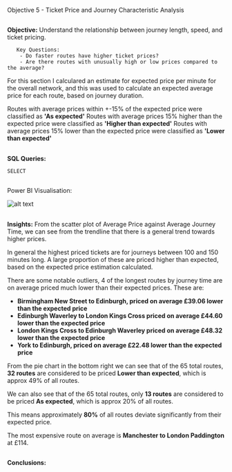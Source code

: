 Objective 5 - Ticket Price and Journey Characteristic Analysis
##
**Objective:** Understand the relationship between journey length, speed, and ticket pricing.

       Key Questions:
        - Do faster routes have higher ticket prices?
        - Are there routes with unusually high or low prices compared to the average?
For this section I calculared an estimate for expected price per minute for the overall network, and this was used to calculate an expected average price for each route, based on journey duration.

Routes with average prices within +-15% of the expected price were classified as **'As expected'**
Routes with average prices 15% higher than the expected price were classified as **'Higher than expected'**
Routes with average prices 15% lower than the expected price were classified as **'Lower than expected'**
##
**SQL Queries:** 

```
SELECT

```
##
Power BI Visualisation:

![alt text](https://github.com/tomredfern24/UK-Rail-Ticket-Sales-Analysis-SQL-PowerBI/blob/main/Visualisations/5.%20Ticket%20Price%20Analysis.png)
##
**Insights:**
From the scatter plot of Average Price against Average Journey Time, we can see from the trendline that there is a general trend towards higher prices.

In general the highest priced tickets are for journeys between 100 and 150 minutes long. A large proportion of these are priced higher than expected, based on the expected price estimation calculated.

There are some notable outliers, 4 of the longest routes by journey time are on average priced much lower than their expected prices. These are:

- **Birmingham New Street to Edinburgh, priced on average £39.06 lower than the expected price**
- **Edinburgh Waverley to London Kings Cross priced on average £44.60 lower than the expected price**
- **London Kings Cross to Edinburgh Waverley priced on average £48.32 lower than the expected price**
- **York to Edinburgh, priced on average £22.48 lower than the expected price**

From the pie chart in the bottom right we can see that of the 65 total routes, **32 routes** are considered to be priced **Lower than expected**, which is approx 49% of all routes.

We can also see that of the 65 total routes, only **13 routes** are considered to be priced **As expected**, which is approx 20% of all routes.

This means approximately **80%** of all routes deviate significantly from their expected price.

The most expensive route on average is **Manchester to London Paddington** at £114.

##
**Conclusions:**
